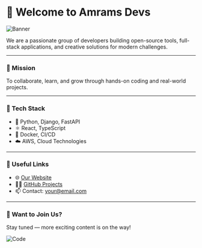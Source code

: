 # 👋 Welcome to **Amrams Devs**

![Banner](https://i.imgur.com/zXw2aHZ.png)

We are a passionate group of developers building open-source tools, full-stack applications, and creative solutions for modern challenges.

---

### 🚀 Mission
To collaborate, learn, and grow through hands-on coding and real-world projects.

---

### 🧠 Tech Stack
- 🐍 Python, Django, FastAPI  
- ⚛️ React, TypeScript  
- 🐳 Docker, CI/CD  
- ☁️ AWS, Cloud Technologies  

---

### 🔗 Useful Links
- 🌐 [Our Website](https://your-website.com)
- 🧑‍💻 [GitHub Projects](https://github.com/AmramsDevs)
- 📫 Contact: your@email.com

---

### 🤝 Want to Join Us?
Stay tuned — more exciting content is on the way!

![Code](https://media.giphy.com/media/qgQUggAC3Pfv687qPC/giphy.gif)
